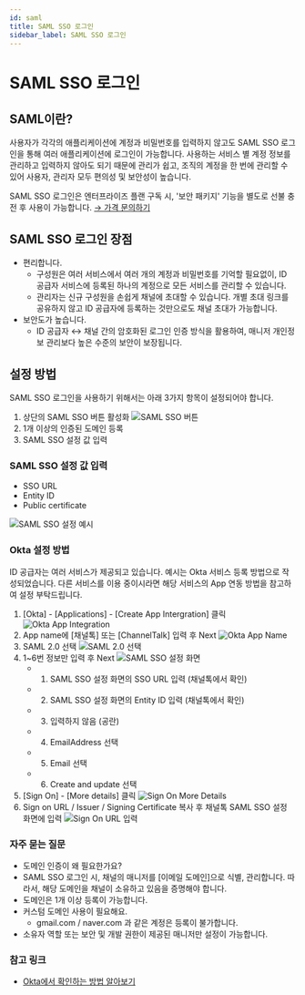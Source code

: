 ```yaml
---
id: saml
title: SAML SSO 로그인
sidebar_label: SAML SSO 로그인
---
```


# SAML SSO 로그인

## SAML이란?

사용자가 각각의 애플리케이션에 계정과 비밀번호를 입력하지 않고도 SAML SSO 로그인을 통해 여러 애플리케이션에 로그인이 가능합니다. 사용하는 서비스 별 계정 정보를 관리하고 입력하지 않아도 되기 때문에 관리가 쉽고, 조직의 계정을 한 번에 관리할 수 있어 사용자, 관리자 모두 편의성 및 보안성이 높습니다.

SAML SSO 로그인은 엔터프라이즈 플랜 구독 시, '보안 패키지' 기능을 별도로 선불 충전 후 사용이 가능합니다. [→ 가격 문의하기](https://root.channel.io/)

## SAML SSO 로그인 장점

- 편리합니다.
  - 구성원은 여러 서비스에서 여러 개의 계정과 비밀번호를 기억할 필요없이, ID 공급자 서비스에 등록된 하나의 계정으로 모든 서비스를 관리할 수 있습니다.
  - 관리자는 신규 구성원을 손쉽게 채널에 초대할 수 있습니다. 개별 초대 링크를 공유하지 않고 ID 공급자에 등록하는 것만으로도 채널 초대가 가능합니다.
- 보안도가 높습니다.
  - ID 공급자 ↔ 채널 간의 암호화된 로그인 인증 방식을 활용하여, 매니저 개인정보 관리보다 높은 수준의 보안이 보장됩니다.

## 설정 방법

SAML SSO 로그인을 사용하기 위해서는 아래 3가지 항목이 설정되어야 합니다.

1. 상단의 SAML SSO 버튼 활성화
   ![SAML SSO 버튼](https://cf.channel.io/document/spaces/6/articles/28/revisions/79/usermedia/662b0fc36db3da9e5c8d)
2. 1개 이상의 인증된 도메인 등록
3. SAML SSO 설정 값 입력

### SAML SSO 설정 값 입력

- SSO URL
- Entity ID
- Public certificate

![SAML SSO 설정 예시](https://cf.channel.io/document/spaces/6/articles/28/revisions/79/usermedia/662b0fc494badf4b00d4)

### Okta 설정 방법

ID 공급자는 여러 서비스가 제공되고 있습니다. 예시는 Okta 서비스 등록 방법으로 작성되었습니다. 다른 서비스를 이용 중이시라면 해당 서비스의 App 연동 방법을 참고하여 설정 부탁드립니다.

1. [Okta] - [Applications] - [Create App Intergration] 클릭
   ![Okta App Integration](https://cf.channel.io/document/spaces/6/articles/28/revisions/79/usermedia/662b0fc5a7d6bb39ee76)
2. App name에 [채널톡] 또는 [ChannelTalk] 입력 후 Next
   ![Okta App Name](https://cf.channel.io/document/spaces/6/articles/28/revisions/79/usermedia/662b0fc5ccc1329837ca)
3. SAML 2.0 선택
   ![SAML 2.0 선택](https://cf.channel.io/document/spaces/6/articles/28/revisions/79/usermedia/662b0fc6042d583ec40d)
4. 1~6번 정보만 입력 후 Next
   ![SAML SSO 설정 화면](https://cf.channel.io/document/spaces/6/articles/28/revisions/79/usermedia/662b0fc6359879a0c45a)
   - 1) SAML SSO 설정 화면의 SSO URL 입력 (채널톡에서 확인)
   - 2) SAML SSO 설정 화면의 Entity ID 입력 (채널톡에서 확인)
   - 3) 입력하지 않음 (공란)
   - 4) EmailAddress 선택
   - 5) Email 선택
   - 6) Create and update 선택
5. [Sign On] - [More details] 클릭
   ![Sign On More Details](https://cf.channel.io/document/spaces/6/articles/28/revisions/79/usermedia/662b0fc65d43e9f4774f)
6. Sign on URL / Issuer / Signing Certificate 복사 후 채널톡 SAML SSO 설정 화면에 입력
   ![Sign On URL 입력](https://cf.channel.io/document/spaces/6/articles/28/revisions/79/usermedia/662b0fc68c3cd3ff5184)

### 자주 묻는 질문

- 도메인 인증이 왜 필요한가요?
- SAML SSO 로그인 시, 채널의 매니저를 [이메일 도메인]으로 식별, 관리합니다. 따라서, 해당 도메인을 채널이 소유하고 있음을 증명해야 합니다.
- 도메인은 1개 이상 등록이 가능합니다.
- 커스텀 도메인 사용이 필요해요.
  - gmail.com / naver.com 과 같은 계정은 등록이 불가합니다.
- 소유자 역할 또는 보안 및 개발 권한이 제공된 매니저만 설정이 가능합니다.

### 참고 링크

- [Okta에서 확인하는 방법 알아보기](https://docs.channel.io/help/ko/articles/cd70a19d#%EC%9E%90%EC%A3%BC-%EB%AC%BB%EB%8A%94-%EC%A7%88%EB%AC%B8)
